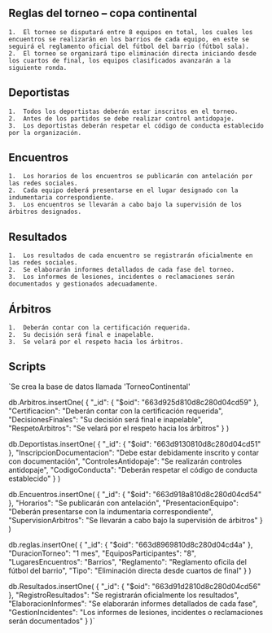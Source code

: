## Reglas del torneo – copa continental

    1.	El torneo se disputará entre 8 equipos en total, los cuales los encuentros se realizarán en los barrios de cada equipo, en este se seguirá el reglamento oficial del fútbol del barrio (fútbol sala).
    2.	El torneo se organizará tipo eliminación directa iniciando desde los cuartos de final, los equipos clasificados avanzarán a la siguiente ronda.

## Deportistas

    1.	Todos los deportistas deberán estar inscritos en el torneo.
    2.	Antes de los partidos se debe realizar control antidopaje.
    3.	Los deportistas deberán respetar el código de conducta establecido por la organización.

## Encuentros

    1.	Los horarios de los encuentros se publicarán con antelación por las redes sociales.
    2.	Cada equipo deberá presentarse en el lugar designado con la indumentaria correspondiente.
    3.	Los encuentros se llevarán a cabo bajo la supervisión de los árbitros designados.

## Resultados

    1.	Los resultados de cada encuentro se registrarán oficialmente en las redes sociales.
    2.	Se elaborarán informes detallados de cada fase del torneo.
    3.	Los informes de lesiones, incidentes o reclamaciones serán documentados y gestionados adecuadamente.

## Árbitros

    1.	Deberán contar con la certificación requerida.
    2.	Su decisión será final e inapelable.
    3.	Se velará por el respeto hacia los árbitros.

## Scripts

`Se crea la base de datos llamada 'TorneoContinental'

db.Arbitros.insertOne(
{
"\_id": {
"$oid": "663d925d810d8c280d04cd59"
},
"Certificacion": "Deberán contar con la certificación requerida",
"DecisionesFinales": "Su decisión será final e inapelable",
"RespetoArbitros": "Se velará por el respeto hacia los árbitros"
}
)

db.Deportistas.insertOne(
{
"\_id": {
"$oid": "663d9130810d8c280d04cd51"
},
"InscripcionDocumentacion": "Debe estar debidamente inscrito y contar con documentación",
"ControlesAntidopaje": "Se realizarán controles antidopaje",
"CodigoConducta": "Deberán respetar el código de conducta establecido"
}
)

db.Encuentros.insertOne(
{
"\_id": {
"$oid": "663d918a810d8c280d04cd54"
},
"Horarios": "Se publicarán con antelación",
"PresentacionEquipo": "Deberán presentarse con la indumentaria correspondiente",
"SupervisionArbitros": "Se llevarán a cabo bajo la supervisión de árbitros"
}
)

db.reglas.insertOne(
{
"\_id": {
"$oid": "663d8969810d8c280d04cd4a"
},
"DuracionTorneo": "1 mes",
"EquiposParticipantes": "8",
"LugaresEncuentros": "Barrios",
"Reglamento": "Reglamento oficila del fútbol del barrio",
"Tipo": "Eliminación directa desde cuartos de final"
}
)

db.Resultados.insertOne(
{
"\_id": {
"$oid": "663d91d2810d8c280d04cd56"
},
"RegistroResultados": "Se registrarán oficialmente los resultados",
"ElaboracionInformes": "Se elaborarán informes detallados de cada fase",
"GestionIncidentes": "Los informes de lesiones, incidentes o reclamaciones serán documentados"
}
)`
